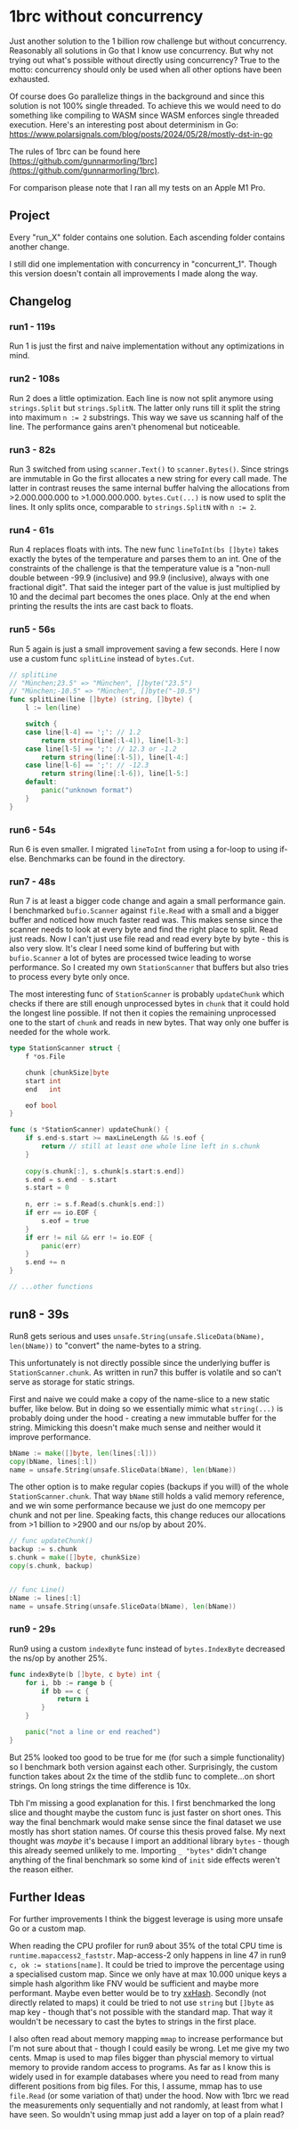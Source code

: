 # 1brc without concurrency

Just another solution to the 1 billion row challenge but without concurrency.
Reasonably all solutions in Go that I know use concurrency.
But why not trying out what's possible without directly using concurrency?
True to the motto: concurrency should only be used when all other options have been exhausted.

Of course does Go parallelize things in the background and since this solution is not 100% single threaded.
To achieve this we would need to do something like compiling to WASM since WASM enforces single threaded execution.
Here's an interesting post about determinism in Go: https://www.polarsignals.com/blog/posts/2024/05/28/mostly-dst-in-go

The rules of 1brc can be found here [https://github.com/gunnarmorling/1brc](https://github.com/gunnarmorling/1brc).

For comparison please note that I ran all my tests on an Apple M1 Pro.

## Project

Every "run_X" folder contains one solution. Each ascending folder contains another change.

I still did one implementation with concurrency in "concurrent_1". 
Though this version doesn't contain all improvements I made along the way.

## Changelog

### run1 - 119s

Run 1 is just the first and naive implementation without any optimizations in mind.

### run2 - 108s

Run 2 does a little optimization. Each line is now not split anymore using `strings.Split` but `strings.SplitN`. 
The latter only runs till it split the string into maximum `n := 2` substrings. 
This way we save us scanning half of the line. The performance gains aren't phenomenal but noticeable.

### run3 - 82s

Run 3 switched from using `scanner.Text()` to `scanner.Bytes()`. 
Since strings are immutable in Go the first allocates a new string for every call made. 
The latter in contrast reuses the same internal buffer halving the allocations from >2.000.000.000 to >1.000.000.000.
`bytes.Cut(...)` is now used to split the lines. It only splits once, comparable to `strings.SplitN` with `n := 2`.

### run4 - 61s

Run 4 replaces floats with ints. 
The new func `lineToInt(bs []byte)` takes exactly the bytes of the temperature and parses them to an int.
One of the constraints of the challenge is that the temperature value is a "non-null double between -99.9 (inclusive) and 99.9 (inclusive), always with one fractional digit".
That said the integer part of the value is just multiplied by 10 and the decimal part becomes the ones place.
Only at the end when printing the results the ints are cast back to floats.

### run5 - 56s

Run 5 again is just a small improvement saving a few seconds.
Here I now use a custom func `splitLine` instead of `bytes.Cut`.

```Go
// splitLine
// "München;23.5" => "München", []byte("23.5")
// "München;-10.5" => "München", []byte("-10.5")
func splitLine(line []byte) (string, []byte) {
	l := len(line)

	switch {
	case line[l-4] == ';': // 1.2
		return string(line[:l-4]), line[l-3:]
	case line[l-5] == ';': // 12.3 or -1.2
		return string(line[:l-5]), line[l-4:]
	case line[l-6] == ';': // -12.3
		return string(line[:l-6]), line[l-5:]
	default:
		panic("unknown format")
	}
}
```

### run6 - 54s

Run 6 is even smaller.
I migrated `lineToInt` from using a for-loop to using if-else.
Benchmarks can be found in the directory.

### run7 - 48s

Run 7 is at least a bigger code change and again a small performance gain.
I benchmarked `bufio.Scanner` against `file.Read` with a small and a bigger buffer and noticed how much faster read was.
This makes sense since the scanner needs to look at every byte and find the right place to split. Read just reads.
Now I can't just use file read and read every byte by byte - this is also very slow.
It's clear I need some kind of buffering but with `bufio.Scanner` a lot of bytes are processed twice leading to worse performance.
So I created my own `StationScanner` that buffers but also tries to process every byte only once.

The most interesting func of `StationScanner` is probably `updateChunk` which checks if there are still enough unprocessed bytes in `chunk` that it could hold the longest line possible.
If not then it copies the remaining unprocessed one to the start of `chunk` and reads in new bytes.
That way only one buffer is needed for the whole work.

```Go
type StationScanner struct {
	f *os.File

	chunk [chunkSize]byte
	start int
	end   int

	eof bool
}

func (s *StationScanner) updateChunk() {
    if s.end-s.start >= maxLineLength && !s.eof {
        return // still at least one whole line left in s.chunk
    }
    
    copy(s.chunk[:], s.chunk[s.start:s.end])
    s.end = s.end - s.start
    s.start = 0
    
    n, err := s.f.Read(s.chunk[s.end:])
    if err == io.EOF {
        s.eof = true
    }
    if err != nil && err != io.EOF {
        panic(err)
    }
    s.end += n
}

// ...other functions
```

## run8 - 39s

Run8 gets serious and uses `unsafe.String(unsafe.SliceData(bName), len(bName))` to "convert" the name-bytes to a string.

This unfortunately is not directly possible since the underlying buffer is `StationScanner.chunk`.
As written in run7 this buffer is volatile and so can't serve as storage for static strings.

First and naive we could make a copy of the name-slice to a new static buffer, like below.
But in doing so we essentially mimic what `string(...)` is probably doing under the hood - creating a new immutable buffer for the string.
Mimicking this doesn't make much sense and neither would it improve performance.
```Go
bName := make([]byte, len(lines[:l]))
copy(bName, lines[:l])
name = unsafe.String(unsafe.SliceData(bName), len(bName))
```

The other option is to make regular copies (backups if you will) of the whole `StationScanner.chunk`.
That way `bName` still holds a valid memory reference, and we win some performance because we just do one memcopy per chunk and not per line.
Speaking facts, this change reduces our allocations from >1 billion to >2900 and our ns/op by about 20%.
```Go
// func updateChunk()
backup := s.chunk
s.chunk = make([]byte, chunkSize)
copy(s.chunk, backup)


// func Line()
bName := lines[:l]
name = unsafe.String(unsafe.SliceData(bName), len(bName))
```

### run9 - 29s

Run9 using a custom `indexByte` func instead of `bytes.IndexByte` decreased the ns/op by another 25%.

```Go
func indexByte(b []byte, c byte) int {
	for i, bb := range b {
		if bb == c {
			return i
		}
	}

	panic("not a line or end reached")
}
```

But 25% looked too good to be true for me (for such a simple functionality) so I benchmark both version against each other. 
Surprisingly, the custom function takes about 2x the time of the stdlib func to complete...on short strings. 
On long strings the time difference is 10x.

Tbh I'm missing a good explanation for this. 
I first benchmarked the long slice and thought maybe the custom func is just faster on short ones.
This way the final benchmark would make sense since the final dataset we use mostly has short station names.
Of course this thesis proved false.
My next thought was _maybe_ it's because I import an additional library `bytes` - though this already seemed unlikely to me.
Importing `_ "bytes"` didn't change anything of the final benchmark so some kind of `init` side effects weren't the reason either.

## Further Ideas

For further improvements I think the biggest leverage is using more unsafe Go or a custom map.

When reading the CPU profiler for run9 about 35% of the total CPU time is `runtime.mapaccess2_faststr`.
Map-access-2 only happens in line 47 in run9 `c, ok := stations[name]`.
It could be tried to improve the percentage using a specialised custom map.
Since we only have at max 10.000 unique keys a simple hash algorithm like FNV would be sufficient and maybe more performant.
Maybe even better would be to try [xxHash](https://xxhash.com/).
Secondly (not directly related to maps) it could be tried to not use `string` but `[]byte` as map key - though that's not possible with the standard map.
That way it wouldn't be necessary to cast the bytes to strings in the first place.

I also often read about memory mapping `mmap` to increase performance but I'm not sure about that - though I could easily be wrong.
Let me give my two cents.
Mmap is used to map files bigger than physcial memory to virtual memory to provide random access to programs.
As far as I know this is widely used in for example databases where you need to read from many different positions from big files.
For this, I assume, mmap has to use `file.Read` (or some variation of that) under the hood. 
Now with 1brc we read the measurements only sequentially and not randomly, at least from what I have seen.
So wouldn't using mmap just add a layer on top of a plain read?

